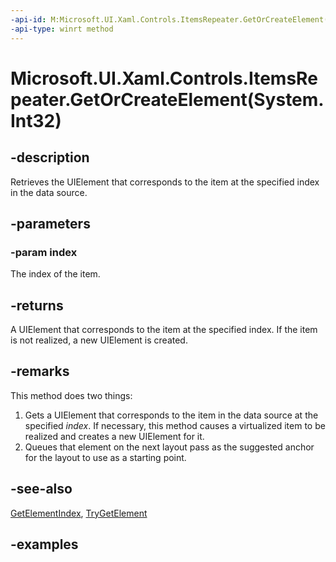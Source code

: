 ```yaml
---
-api-id: M:Microsoft.UI.Xaml.Controls.ItemsRepeater.GetOrCreateElement(System.Int32)
-api-type: winrt method
---
```


# Microsoft.UI.Xaml.Controls.ItemsRepeater.GetOrCreateElement(System.Int32)

<!--
public Windows.UI.Xaml.UIElement GetOrCreateElement (int index);
-->

## -description

Retrieves the UIElement that corresponds to the item at the specified index in the data source.

## -parameters

### -param index

The index of the item.

## -returns

A UIElement that corresponds to the item at the specified index. If the item is not realized, a new UIElement is created.

## -remarks

This method does two things:

1. Gets a UIElement that corresponds to the item in the data source at the specified _index_. If necessary, this method causes a virtualized item to be realized and creates a new UIElement for it.
1. Queues that element on the next layout pass as the suggested anchor for the layout to use as a starting point.

## -see-also

[GetElementIndex](itemsrepeater_getelementindex_1484336685.md), [TryGetElement](itemsrepeater_trygetelement_2086043841.md)

## -examples

